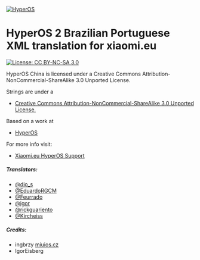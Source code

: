 [![HyperOS](https://i.imgur.com/DBEfanq.png)](https://xiaomi.eu/)

# HyperOS 2 Brazilian Portuguese XML translation for xiaomi.eu

[![License: CC BY-NC-SA 3.0](https://img.shields.io/badge/license-CC%20BY--NC--SA%203.0-lightgrey.svg)](http://creativecommons.org/licenses/by-nc-sa/3.0/)

HyperOS China is licensed under a Creative Commons Attribution-NonCommercial-ShareAlike 3.0 Unported License.

Strings are under a
- [Creative Commons Attribution-NonCommercial-ShareAlike 3.0 Unported License.](http://creativecommons.org/licenses/by-nc-sa/3.0/)

Based on a work at
- [HyperOS](https://hyperos.mi.com/)

For more info visit:
- [Xiaomi.eu HyperOS Support](http://xiaomi.eu)

##### Translators:
- [@dio_s](https://t.me/dio_s)
- [@EduardoRGCM](https://t.me/eduardorgcm)
- [@Feurrado](https://github.com/Feurrado)
- [@igor](https://github.com/igormiguell)
- [@rickguariento](https://t.me/rickguariento)
- [@Kircheiss](https://t.me/Kircheiss)

##### Credits:
- ingbrzy [miuios.cz](https://miuios.cz)
- IgorEisberg
